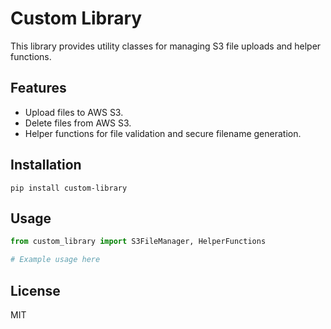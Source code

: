 # Custom Library

This library provides utility classes for managing S3 file uploads and helper functions.

## Features
- Upload files to AWS S3.
- Delete files from AWS S3.
- Helper functions for file validation and secure filename generation.

## Installation
```
pip install custom-library
```

## Usage
```python
from custom_library import S3FileManager, HelperFunctions

# Example usage here
```

## License
MIT
